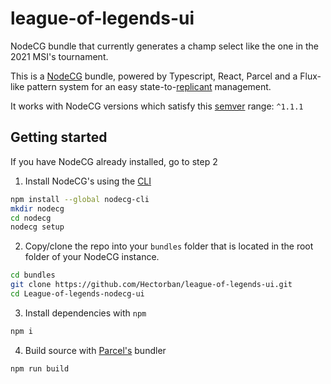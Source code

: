# league-of-legends-ui
NodeCG bundle that currently generates a champ select like the one in the 2021 MSI's tournament.

This is a [NodeCG](http://github.com/nodecg/nodecg) bundle, powered by Typescript, React, Parcel and a Flux-like pattern system for an easy state-to-[replicant](https://nodecg.com/NodeCG.html#Replicant) management.

It works with NodeCG versions which satisfy this [semver](https://docs.npmjs.com/getting-started/semantic-versioning) range: `^1.1.1`

## Getting started
If you have NodeCG already installed, go to step 2
1. Install NodeCG's using the [CLI](https://github.com/nodecg/nodecg-cli)
```bash
npm install --global nodecg-cli
mkdir nodecg
cd nodecg
nodecg setup
```

2. Copy/clone the repo into your `bundles` folder that is located in the root folder of your NodeCG instance.
```bash
cd bundles
git clone https://github.com/Hectorban/league-of-legends-ui.git
cd League-of-legends-nodecg-ui
```
3. Install dependencies with `npm`
```bash
npm i
```

4. Build source with [Parcel's](https://github.com/parcel-bundler/parcel) bundler 
```bash
npm run build
```
